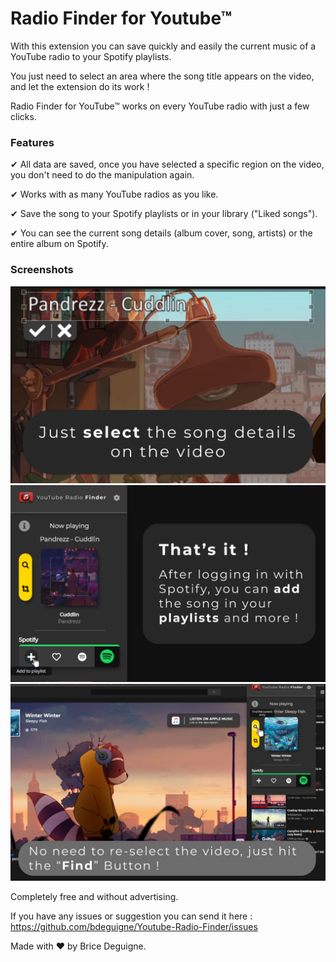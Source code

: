 # Radio Finder for Youtube™

With this extension you can save quickly and easily the current music of a YouTube radio to your Spotify playlists.

You just need to select an area where the song title appears on the video, and let the extension do its work !

Radio Finder for YouTube™ works on every YouTube radio with just a few clicks.

### Features

✔ All data are saved, once you have selected a specific region on the video, you don't need to do the manipulation again.

✔ Works with as many YouTube radios as you like.

✔ Save the song to your Spotify playlists or in your library ("Liked songs").

✔ You can see the current song details (album cover, song, artists) or the entire album on Spotify.

### Screenshots

![Radio Finder for YouTube Screenshot 1](https://github.com/bdeguigne/Youtube-Radio-Finder/blob/master/images/readme/screen%20p1.jpg)
![Radio Finder for YouTube Screenshot 2](https://github.com/bdeguigne/Youtube-Radio-Finder/blob/master/images/readme/screen%20p2.jpg)
![Radio Finder for YouTube Screenshot 3](https://github.com/bdeguigne/Youtube-Radio-Finder/blob/master/images/readme/screen%20p3.jpg)


Completely free and without advertising.

If you have any issues or suggestion you can send it here : https://github.com/bdeguigne/Youtube-Radio-Finder/issues

Made with ❤️ by Brice Deguigne.
